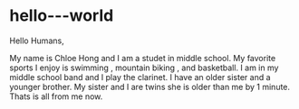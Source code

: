 # hello---world 

Hello Humans,


My name is Chloe Hong and I am a studet in middle school.
My favorite sports I enjoy is swimming , mountain biking , and basketball.
I am in my middle school band and I play the clarinet.
I have an older sister and a younger brother.
My sister and I are twins she is older than me by 1 minute.
                                 Thats is all from me now.
